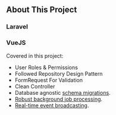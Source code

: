 ## About This Project

### Laravel
### VueJS
Covered in this project:

- User Roles & Permissions
- Followed Repository Design Pattern
- FormRequest For Validation
- Clean Controller
- Database agnostic [schema migrations](https://laravel.com/docs/migrations).
- [Robust background job processing](https://laravel.com/docs/queues).
- [Real-time event broadcasting](https://laravel.com/docs/broadcasting).